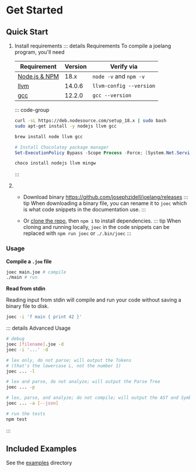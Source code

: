# Get Started

## Quick Start

1. Install requirements
	::: details Requirements
	To compile a joelang program, you'll need

	| Requirement | Version | Verify via |
	| --- | --- | --- |
	| [Node.js & NPM](https://nodejs.org/en) | 18.x | `node -v` and `npm -v` |
	| [llvm](https://releases.llvm.org/) | 14.0.6 | `llvm-config --version` |
	| [gcc](https://gcc.gnu.org/install/) | 12.2.0 | `gcc --version` |

	::: code-group

	```bash [Ubuntu/Debian]
	curl -sL https://deb.nodesource.com/setup_18.x | sudo bash
	sudo apt-get install -y nodejs llvm gcc
	```

	```bash [Mac (via Homebrew)]
	brew install node llvm gcc
	```

	```ps1 [Windows (via PowerShell and Chocolatey)]
	# Install Chocolatey package manager
	Set-ExecutionPolicy Bypass -Scope Process -Force; [System.Net.ServicePointManager]::SecurityProtocol = [System.Net.ServicePointManager]::SecurityProtocol -bor 3072; iex ((New-Object System.Net.WebClient).DownloadString('https://chocolatey.org/install.ps1'))

	choco install nodejs llvm mingw
	```
	:::

2. - Download binary https://github.com/josephzidell/joelang/releases
     ::: tip
     When downloading a binary file, you can rename it to `joec` which is what code snippets in the documentation use.
     :::

   - Or [clone the repo](https://github.com/josephzidell/joelang), then `npm i` to install dependencies.
     ::: tip
     When cloning and running locally, `joec` in the code snippets can be replaced with `npm run joec` or `./.bin/joec`
     :::


### Usage

**Compile a `.joe` file**
```bash
joec main.joe # compile
./main # run
```

**Read from stdin**

Reading input from stdin will compile and run your code without saving a binary file to disk.

```bash
joec -i 'f main { print 42 }'
```

::: details Advanced Usage

```bash
# debug
joec [filename].joe -d
joec -i '...' -d

# lex only, do not parse; will output the Tokens
# (that's the lowercase L, not the number 1)
joec ... -l

# lex and parse, do not analyze; will output the Parse Tree
joec ... -p

# lex, parse, and analyze; do not compile; will output the AST and Symbol Table
joec ... -a [--json]

# run the tests
npm test
```

:::

## Included Examples

See the [examples](https://github.com/josephzidell/joelang/tree/main/examples) directory
